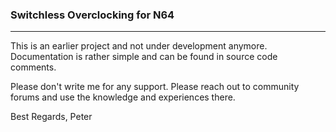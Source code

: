 ### Switchless Overclocking for N64
---

This is an earlier project and not under development anymore. Documentation is rather simple and can be found in source code comments.

Please don't write me for any support. Please reach out to community forums and use the knowledge and experiences there.

Best Regards, Peter
